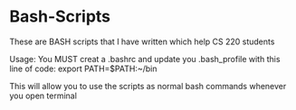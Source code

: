 # Bash-Scripts
These are BASH scripts that I have written which help CS 220 students 

Usage: You MUST creat a .bashrc and update you .bash_profile with this line of code:
  export PATH=$PATH:~/bin
  
This will allow you to use the scripts as normal bash commands whenever you open terminal 
